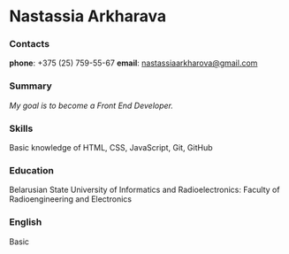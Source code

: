 # Nastassia Arkharava

### Contacts
**phone**: +375 (25) 759-55-67
**email**: nastassiaarkharova@gmail.com

### Summary
*My goal is to become a Front End Developer.*

### Skills
Basic knowledge of HTML, CSS, JavaScript, Git, GitHub

### Education
Belarusian State University of Informatics and Radioelectronics: Faculty of Radioengineering and Electronics

### English
Basic